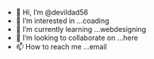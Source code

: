 - 👋 Hi, I’m @devildad56
- 👀 I’m interested in ...coading
- 🌱 I’m currently learning ...webdesigning
- 💞️ I’m looking to collaborate on ...here
- 📫 How to reach me ...email

<!---
devildad56/devildad56 is a ✨ special ✨ repository because its `README.md` (this file) appears on your GitHub profile.
You can click the Preview link to take a look at your changes.
--->
